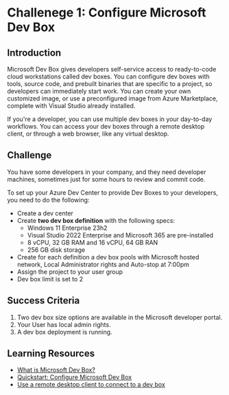 # Challenege 1: Configure Microsoft Dev Box

## Introduction

Microsoft Dev Box gives developers self-service access to ready-to-code cloud workstations called dev boxes. You can configure dev boxes with tools, source code, and prebuilt binaries that are specific to a project, so developers can immediately start work. You can create your own customized image, or use a preconfigured image from Azure Marketplace, complete with Visual Studio already installed.

If you're a developer, you can use multiple dev boxes in your day-to-day workflows. You can access your dev boxes through a remote desktop client, or through a web browser, like any virtual desktop.

## Challenge

You have some developers in your company, and they need developer machines, sometimes just for some hours to review and commit code.

To set up your Azure Dev Center to provide Dev Boxes to your developers, you need to do the following:

- Create a dev center 
- Create **two dev box definition** with the following specs:
    - Windows 11 Enterprise 23h2
    - Visual Studio 2022 Enterprise and Microsoft 365 are pre-installed
    - 8 vCPU, 32 GB RAM and 16 vCPU, 64 GB RAN
    - 256 GB disk storage
- Create for each definition a dev box pools with Microsoft hosted network, Local Administrator rights and Auto-stop at 7:00pm
- Assign the project to your user group
- Dev box limit is set to 2

## Success Criteria
1. Two dev box size options are available in the Microsoft developer portal. 
2. Your User has local admin rights.
3. A dev box deployment is running.

## Learning Resources
- [What is Microsoft Dev Box?](https://learn.microsoft.com/en-us/azure/dev-box/overview-what-is-microsoft-dev-box)
- [Quickstart: Configure Microsoft Dev Box](https://learn.microsoft.com/en-us/azure/dev-box/quickstart-configure-dev-box-service)
- [Use a remote desktop client to connect to a dev box](https://learn.microsoft.com/en-us/azure/dev-box/tutorial-connect-to-dev-box-with-remote-desktop-app?tabs=windows)